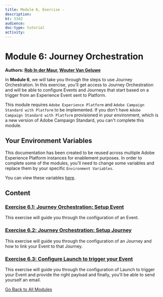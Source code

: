 ```yaml
---
title: Module 6, Exercise - 
description: 
kt: 5342
audience: 
doc-type: tutorial
activity: 
---
```


# Module 6: Journey Orchestration

**Authors: [Rob In der Maur](https://www.linkedin.com/in/ridmaur/), [Wouter Van Geluwe](https://www.linkedin.com/in/woutervangeluwe/)**

In **Module 6**, we will take you through the steps to use Journey Orchestration. In this exercise, you'll get access to Journey Orchestration and will be able to configure Events and Journeys that start based on a trigger from an Experience Event sent to Platform.

This module requires ``Adobe Experience Platform`` and ``Adobe Campaign Standard with Platform`` to be implemented. If you don't have ``Adobe Campaign Standard with Platform`` provisioned in your environment, which is a new version of Adobe Campaign Standard, you can't complete this module.

## Your Environment Variables

This documentation has been created to be reused across multiple Adobe Experience Platform instances for enablement purposes.
In order to complete some of the modules, you'll need to change some variables and replace them by your specific ``Environment Variables``.

You can view these variables [here](../../environment.md).

## Content

### [Exercise 6.1: Journey Orchestration: Setup Event](./ex1.md)

This exercise will guide you through the configuration of an Event.

### [Exercise 6.2: Journey Orchestration: Setup Journey](./ex2.md)

This exercise will guide you through the configuration of an Journey and how to link your Event to that Journey.

### [Exercise 6.3: Configure Launch to trigger your Event](./ex3.md)

This exercise will guide you through the configuration of Launch to trigger your Event and provide the right payload and finally, you'll be able to send yourself an email.

[Go Back to All Modules](../../README.md)
